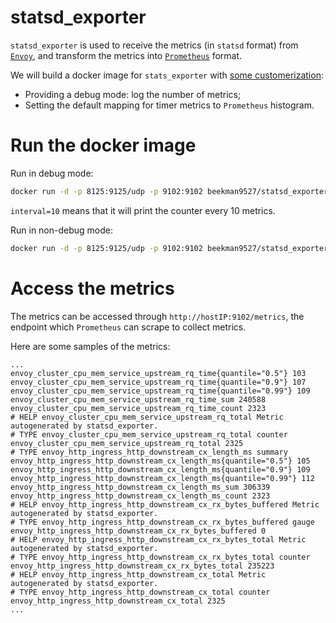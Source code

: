 # statsd_exporter
`statsd_exporter` is used to receive the metrics (in `statsd` format) from [`Envoy`](https://www.envoyproxy.io/docs/envoy/latest/operations/admin), 
and transform the metrics into [`Prometheus`](https://prometheus.io) format.

We will build a docker image for `stats_exporter` with [some customerization](https://github.com/songbinliu/statsd_exporter/tree/k8s):
* Providing a debug mode: log the number of metrics;
* Setting the default mapping for timer metrics to `Prometheus` histogram.

# Run the docker image

Run in debug mode:
```bash
docker run -d -p 8125:9125/udp -p 9102:9102 beekman9527/statsd_exporter --debug=true --interval=10
```
`interval=10` means that it will print the counter every 10 metrics.

Run in non-debug mode:
```bash
docker run -d -p 8125:9125/udp -p 9102:9102 beekman9527/statsd_exporter
```

# Access the metrics
The metrics can be accessed through `http://hostIP:9102/metrics`, the endpoint which `Prometheus` can scrape to collect metrics.

Here are some samples of the metrics:

```terminal
...
envoy_cluster_cpu_mem_service_upstream_rq_time{quantile="0.5"} 103
envoy_cluster_cpu_mem_service_upstream_rq_time{quantile="0.9"} 107
envoy_cluster_cpu_mem_service_upstream_rq_time{quantile="0.99"} 109
envoy_cluster_cpu_mem_service_upstream_rq_time_sum 240588
envoy_cluster_cpu_mem_service_upstream_rq_time_count 2323
# HELP envoy_cluster_cpu_mem_service_upstream_rq_total Metric autogenerated by statsd_exporter.
# TYPE envoy_cluster_cpu_mem_service_upstream_rq_total counter
envoy_cluster_cpu_mem_service_upstream_rq_total 2325
# TYPE envoy_http_ingress_http_downstream_cx_length_ms summary
envoy_http_ingress_http_downstream_cx_length_ms{quantile="0.5"} 105
envoy_http_ingress_http_downstream_cx_length_ms{quantile="0.9"} 109
envoy_http_ingress_http_downstream_cx_length_ms{quantile="0.99"} 112
envoy_http_ingress_http_downstream_cx_length_ms_sum 306339
envoy_http_ingress_http_downstream_cx_length_ms_count 2323
# HELP envoy_http_ingress_http_downstream_cx_rx_bytes_buffered Metric autogenerated by statsd_exporter.
# TYPE envoy_http_ingress_http_downstream_cx_rx_bytes_buffered gauge
envoy_http_ingress_http_downstream_cx_rx_bytes_buffered 0
# HELP envoy_http_ingress_http_downstream_cx_rx_bytes_total Metric autogenerated by statsd_exporter.
# TYPE envoy_http_ingress_http_downstream_cx_rx_bytes_total counter
envoy_http_ingress_http_downstream_cx_rx_bytes_total 235223
# HELP envoy_http_ingress_http_downstream_cx_total Metric autogenerated by statsd_exporter.
# TYPE envoy_http_ingress_http_downstream_cx_total counter
envoy_http_ingress_http_downstream_cx_total 2325
...
```
